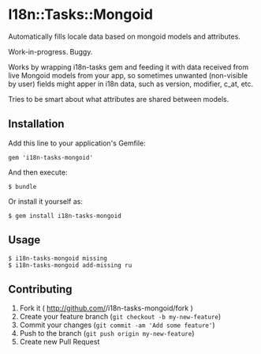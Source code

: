 # I18n::Tasks::Mongoid

Automatically fills locale data based on mongoid models and attributes.

Work-in-progress. Buggy.

Works by wrapping i18n-tasks gem and feeding it with data received from live Mongoid models from your app, so sometimes unwanted (non-visible by user) fields might apper in i18n data, such as version, modifier, c_at, etc.

Tries to be smart about what attributes are shared between models.

## Installation

Add this line to your application's Gemfile:

    gem 'i18n-tasks-mongoid'

And then execute:

    $ bundle

Or install it yourself as:

    $ gem install i18n-tasks-mongoid

## Usage

    $ i18n-tasks-mongoid missing
    $ i18n-tasks-mongoid add-missing ru

## Contributing

1. Fork it ( http://github.com/<my-github-username>/i18n-tasks-mongoid/fork )
2. Create your feature branch (`git checkout -b my-new-feature`)
3. Commit your changes (`git commit -am 'Add some feature'`)
4. Push to the branch (`git push origin my-new-feature`)
5. Create new Pull Request
